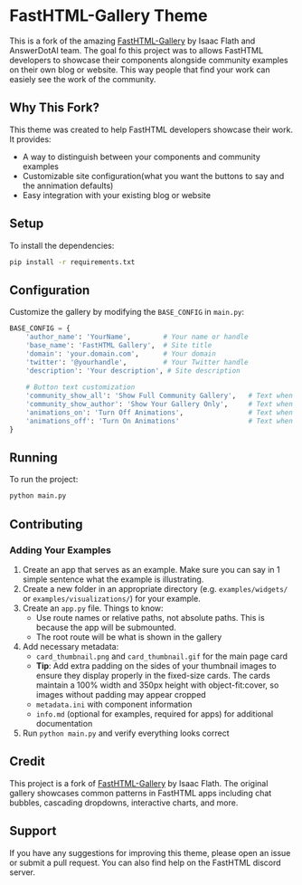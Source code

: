 # FastHTML-Gallery Theme

This is a fork of the amazing [FastHTML-Gallery](https://github.com/AnswerDotAI/FastHTML-Gallery) by Isaac Flath and AnswerDotAI team. The goal fo this project was to allows FastHTML developers to showcase their components alongside community examples on their own blog or website. This way people that find your work can easiely see the work of the community. 

## Why This Fork?

This theme was created to help FastHTML developers showcase their work. It provides:
- A way to distinguish between your components and community examples
- Customizable site configuration(what you want the buttons to say and the annimation defaults)
- Easy integration with your existing blog or website

## Setup

To install the dependencies:

```bash
pip install -r requirements.txt
```

## Configuration

Customize the gallery by modifying the `BASE_CONFIG` in `main.py`:

```python
BASE_CONFIG = {
    'author_name': 'YourName',        # Your name or handle
    'base_name': 'FastHTML Gallery',  # Site title
    'domain': 'your.domain.com',      # Your domain
    'twitter': '@yourhandle',         # Your Twitter handle
    'description': 'Your description', # Site description
    
    # Button text customization
    'community_show_all': 'Show Full Community Gallery',   # Text when showing all examples
    'community_show_author': 'Show Your Gallery Only',     # Text when showing your examples
    'animations_on': 'Turn Off Animations',                # Text when animations are on
    'animations_off': 'Turn On Animations'                 # Text when animations are off
}
```

## Running

To run the project:

```bash
python main.py
```

## Contributing

### Adding Your Examples

1. Create an app that serves as an example. Make sure you can say in 1 simple sentence what the example is illustrating.
2. Create a new folder in an appropriate directory (e.g. `examples/widgets/` or `examples/visualizations/`) for your example.
3. Create an `app.py` file.  Things to know:
    + Use route names or relative paths, not absolute paths. This is because the app will be submounted.
    + The root route will be what is shown in the gallery
4. Add necessary metadata:
    + `card_thumbnail.png` and `card_thumbnail.gif` for the main page card
    + **Tip**: Add extra padding on the sides of your thumbnail images to ensure they display properly in the fixed-size cards. The cards maintain a 100% width and 350px height with object-fit:cover, so images without padding may appear cropped
    + `metadata.ini` with component information
    + `info.md` (optional for examples, required for apps) for additional documentation
5. Run `python main.py` and verify everything looks correct

## Credit

This project is a fork of [FastHTML-Gallery](https://github.com/AnswerDotAI/FastHTML-Gallery) by Isaac Flath. The original gallery showcases common patterns in FastHTML apps including chat bubbles, cascading dropdowns, interactive charts, and more.

## Support

If you have any suggestions for improving this theme, please open an issue or submit a pull request. You can also find help on the FastHTML discord server.